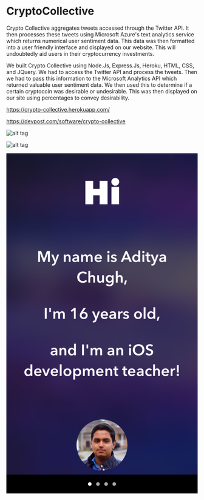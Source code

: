 # CryptoCollective

Crypto Collective aggregates tweets accessed through the Twitter API. It then processes these tweets using Microsoft Azure's text analytics service which returns numerical user sentiment data. This data was then formatted into a user friendly interface and displayed on our website. This will undoubtedly aid users in their cryptocurrency investments.

We built Crypto Collective using Node.Js, Express.Js, Heroku, HTML, CSS, and JQuery. We had to access the Twitter API and process the tweets. Then we had to pass this information to the Microsoft Analytics API which returned valuable user sentiment data. We then used this to determine if a certain cryptocoin was desirable or undesirable. This was then displayed on our site using percentages to convey desirability.

https://crypto-collective.herokuapp.com/

https://devpost.com/software/crypto-collective

![alt tag](https://github.com/ethanalee/CryptoCollective-1/tree/master/public/img/about.png)

![alt tag](https://github.com/ethanalee/CryptoCollective-1/tree/master/public/img/info.png)

![alt tag](https://github.com/adityachugh/WWDC-2015/blob/master/Screenshots/1.png)
